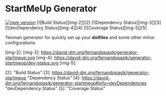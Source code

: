 # StartMeUp Generator

[![npm version][img-1]][1]
[![Build Status][img-2]][2]
[![Dependency Status][img-3]][3]
[![devDependency Status][img-4]][4]
[![Coverage Status][img-5]][5]

Yeoman generator for quickly set up your **dotfiles** and some other minor configurations.

[img-1]: https://img.shields.io/npm/v/generator-startmeup.svg
[img-2]:
[img-3]: https://david-dm.org/fernandopasik/generator-startmeup.svg
[img-4]: https://david-dm.org/fernandopasik/generator-startmeup/dev-status.svg
[img-5]:

[1]: https://www.npmjs.com/package/generator-startmeup "npm version"
[2]: "Build Status"
[3]: https://david-dm.org/fernandopasik/generator-startmeup "Dependency Status"
[4]: https://david-dm.org/fernandopasik/generator-startmeup#info=devDependencies "devDependency Status"
[5]: "Coverage Status"

